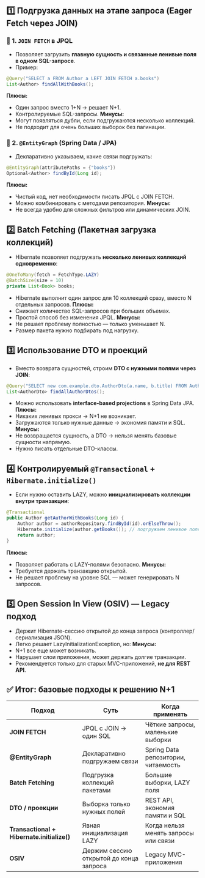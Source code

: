 ## 1️⃣ Подгрузка данных на этапе запроса (Eager Fetch через JOIN)
### 🔹 1. `JOIN FETCH` в JPQL
- Позволяет загрузить **главную сущность и связанные ленивые поля в одном SQL-запросе**.
- Пример:
```java
@Query("SELECT a FROM Author a LEFT JOIN FETCH a.books")
List<Author> findAllWithBooks();
```
**Плюсы:**
- Один запрос вместо 1+N → решает N+1.
- Контролируемые SQL-запросы.
**Минусы:**
- Могут появляться дубли, если подгружаются несколько коллекций.
- Не подходит для очень больших выборок без пагинации.
### 🔹 2. `@EntityGraph` (Spring Data / JPA)
- Декларативно указываем, какие связи подгружать:
```java
@EntityGraph(attributePaths = {"books"})
Optional<Author> findById(Long id);
```
**Плюсы:**
- Чистый код, нет необходимости писать JPQL с JOIN FETCH.
- Можно комбинировать с методами репозитория.
**Минусы:**
- Не всегда удобно для сложных фильтров или динамических JOIN.
## 2️⃣ Batch Fetching (Пакетная загрузка коллекций)
- Hibernate позволяет подгружать **несколько ленивых коллекций одновременно**:
```java
@OneToMany(fetch = FetchType.LAZY)
@BatchSize(size = 10)
private List<Book> books;
```
- Hibernate выполнит один запрос для 10 коллекций сразу, вместо N отдельных запросов.
**Плюсы:**
- Снижает количество SQL-запросов при больших объемах.
- Простой способ без изменения JPQL.
**Минусы:**
- Не решает проблему полностью — только уменьшает N.
- Размер пакета нужно подбирать под нагрузку.
## 3️⃣ Использование DTO и проекций
- Вместо возврата сущностей, строим **DTO с нужными полями через JOIN**:
```java
@Query("SELECT new com.example.dto.AuthorDto(a.name, b.title) FROM Author a LEFT JOIN a.books b")
List<AuthorDto> findAllAuthorDtos();
```
- Можно использовать **interface-based projections** в Spring Data JPA.
**Плюсы:**
- Никаких ленивых прокси → N+1 не возникает.
- Загружаются только нужные данные → экономия памяти и SQL.
**Минусы:**
- Не возвращается сущность, а DTO → нельзя менять базовые сущности напрямую.
- Нужно писать отдельные DTO-классы.
## 4️⃣ Контролируемый `@Transactional` + `Hibernate.initialize()`
- Если нужно оставить LAZY, можно **инициализировать коллекции внутри транзакции**:
```java
@Transactional
public Author getAuthorWithBooks(Long id) {
    Author author = authorRepository.findById(id).orElseThrow();
    Hibernate.initialize(author.getBooks()); // подгружаем ленивое поле
    return author;
}
```
**Плюсы:**
- Позволяет работать с LAZY-полями безопасно.
**Минусы:**
- Требуется держать транзакцию открытой.
- Не решает проблему на уровне SQL — может генерировать N запросов.
## 5️⃣ Open Session In View (OSIV) — Legacy подход
- Держит Hibernate-сессию открытой до конца запроса (контроллер/сериализация JSON).
- Легко решает LazyInitializationException, но:
**Минусы:**
- N+1 все еще может возникать.
- Нарушает слои приложения, может держать долгие транзакции.
- Рекомендуется только для старых MVC-приложений, **не для REST API**.
## ✅ Итог: базовые подходы к решению N+1

|Подход|Суть|Когда применять|
|---|---|---|
|**JOIN FETCH**|JPQL с JOIN → один SQL|Чёткие запросы, маленькие выборки|
|**@EntityGraph**|Декларативно подгружаем связи|Spring Data репозитории, читаемость|
|**Batch Fetching**|Подгрузка коллекций пакетами|Большие выборки, LAZY поля|
|**DTO / проекции**|Выборка только нужных полей|REST API, экономия памяти и SQL|
|**Transactional + Hibernate.initialize()**|Явная инициализация LAZY|Когда нельзя менять запросы или связи|
|**OSIV**|Держим сессию открытой до конца запроса|Legacy MVC-приложения|
